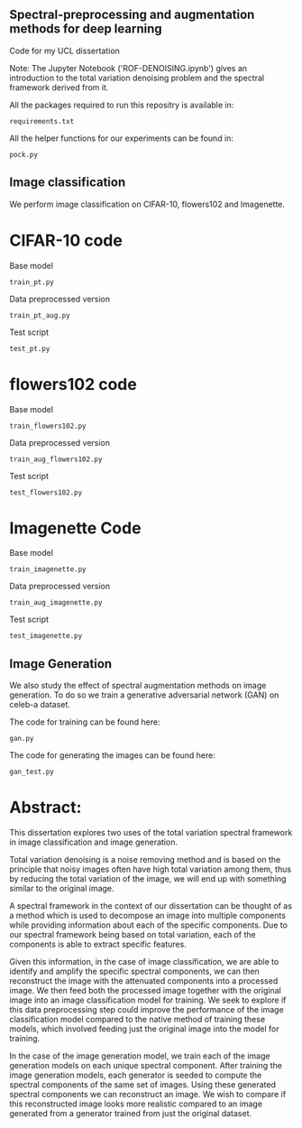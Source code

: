 ## Spectral-preprocessing and augmentation methods for deep learning
Code for my UCL dissertation


Note: The Jupyter Notebook ('ROF-DENOISING.ipynb') gives an introduction to the total variation denoising problem and the spectral framework derived from it.


All the packages required to run this repositry is available in:

```
requirements.txt
```

All the helper functions for our experiments can be found in:

```
pock.py
```
## Image classification

We perform image classification on CIFAR-10, flowers102 and Imagenette.

# CIFAR-10 code

Base model
```
train_pt.py
```
Data preprocessed version
```
train_pt_aug.py
```
Test script
```
test_pt.py
```

# flowers102 code

Base model
```
train_flowers102.py
```
Data preprocessed version
```
train_aug_flowers102.py
```
Test script
```
test_flowers102.py
```


# Imagenette Code

Base model
```
train_imagenette.py
```
Data preprocessed version
```
train_aug_imagenette.py
```
Test script
```
test_imagenette.py
```



## Image Generation

We also study the effect of spectral augmentation methods on image generation. 
To do so we train a generative adversarial network (GAN) on celeb-a dataset.

The code for training can be found here:
```
gan.py
```
The code for generating the images can be found here:
```
gan_test.py
```








# Abstract:

This dissertation explores two uses of the total variation spectral framework in image classification and image generation. 

Total variation denoising is a noise removing method and is based on the principle that noisy images often have high total variation among them, thus by reducing the total variation of the image, we will end up with something similar to the original image. 

A spectral framework in the context of our dissertation can be thought of as a method which is used to decompose an image into multiple components while providing information about each of the specific components. Due to our spectral framework being based on total variation, each of the components is able to extract specific features.

Given this information, in the case of image classification, we are able to identify and amplify the specific spectral components, we can then reconstruct the image with the attenuated components into a processed image. We then feed both the processed image together with the original image into an image classification model for training. We seek to explore if this data preprocessing step could improve the performance of the image classification model compared to the native method of training these models, which involved feeding just the original image into the model for training.

In the case of the image generation model, we train each of the image generation models on each unique spectral component. After training the image generation models, each generator is seeded to compute the spectral components of the same set of images. Using these generated spectral components we can reconstruct an image. We wish to compare if this reconstructed image looks more realistic compared to an image generated from a generator trained from just the original dataset.  




